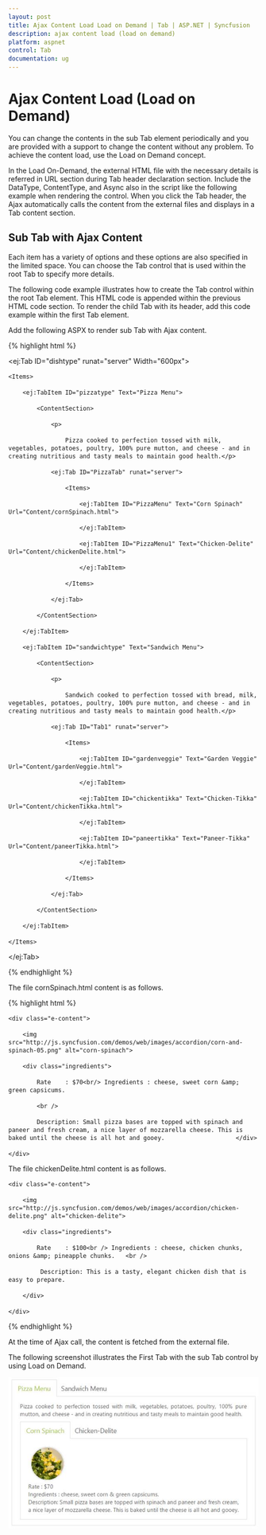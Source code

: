 ```yaml
---
layout: post
title: Ajax Content Load Load on Demand | Tab | ASP.NET | Syncfusion
description: ajax content load (load on demand)
platform: aspnet
control: Tab
documentation: ug
---
```


# Ajax Content Load (Load on Demand)

You can change the contents in the sub Tab element periodically and you are provided with a support to change the content without any problem. To achieve the content load, use the Load on Demand concept.

In the Load On-Demand, the external HTML file with the necessary details is referred in URL section during Tab header declaration section. Include the DataType, ContentType, and Async also in the script like the following example when rendering the control. When you click the Tab header, the Ajax automatically calls the content from the external files and displays in a Tab content section. 

## Sub Tab with Ajax Content

Each item has a variety of options and these options are also specified in the limited space. You can choose the Tab control that is used within the root Tab to specify more details.

The following code example illustrates how to create the Tab control within the root Tab element. This HTML code is appended within the previous HTML code section. To render the child Tab with its header, add this code example within the first Tab element. 

Add the following ASPX to render sub Tab with Ajax content.

{% highlight html %}

<ej:Tab ID="dishtype" runat="server" Width="600px">

    <Items>

        <ej:TabItem ID="pizzatype" Text="Pizza Menu">

            <ContentSection>

                <p>

                    Pizza cooked to perfection tossed with milk, vegetables, potatoes, poultry, 100% pure mutton, and cheese - and in creating nutritious and tasty meals to maintain good health.</p>

                <ej:Tab ID="PizzaTab" runat="server">

                    <Items>

                        <ej:TabItem ID="PizzaMenu" Text="Corn Spinach" Url="Content/cornSpinach.html">

                        </ej:TabItem>

                        <ej:TabItem ID="PizzaMenu1" Text="Chicken-Delite" Url="Content/chickenDelite.html">

                        </ej:TabItem>

                    </Items>

                </ej:Tab>

            </ContentSection>

        </ej:TabItem>

        <ej:TabItem ID="sandwichtype" Text="Sandwich Menu">

            <ContentSection>

                <p>

                    Sandwich cooked to perfection tossed with bread, milk, vegetables, potatoes, poultry, 100% pure mutton, and cheese - and in creating nutritious and tasty meals to maintain good health.</p>

                <ej:Tab ID="Tab1" runat="server">

                    <Items>

                        <ej:TabItem ID="gardenveggie" Text="Garden Veggie" Url="Content/gardenVeggie.html">

                        </ej:TabItem>

                        <ej:TabItem ID="chickentikka" Text="Chicken-Tikka" Url="Content/chickenTikka.html">

                        </ej:TabItem>

                        <ej:TabItem ID="paneertikka" Text="Paneer-Tikka" Url="Content/paneerTikka.html">

                        </ej:TabItem>

                    </Items>

                </ej:Tab>

            </ContentSection>

        </ej:TabItem>

    </Items>

</ej:Tab>

{% endhighlight %}

The file cornSpinach.html content is as follows. 

{% highlight html %}

<!DOCTYPE html>

<html xmlns="http://www.w3.org/1999/xhtml">

<body>

    <div class="e-content">

        <img src="http://js.syncfusion.com/demos/web/images/accordion/corn-and-spinach-05.png" alt="corn-spinach">

        <div class="ingredients">

            Rate    : $70<br/> Ingredients : cheese, sweet corn &amp; green capsicums.

            <br />

            Description: Small pizza bases are topped with spinach and paneer and fresh cream, a nice layer of mozzarella cheese. This is baked until the cheese is all hot and gooey.                    </div>

    </div>   

</body>

</html>

 The file chickenDelite.html content is as follows.

<!DOCTYPE html>

<html xmlns="http://www.w3.org/1999/xhtml">

<body>

    <div class="e-content">

        <img src="http://js.syncfusion.com/demos/web/images/accordion/chicken-delite.png" alt="chicken-delite">

        <div class="ingredients">

            Rate    : $100<br /> Ingredients : cheese, chicken chunks, onions &amp; pineapple chunks.   <br /> 

             Description: This is a tasty, elegant chicken dish that is easy to prepare.

        </div>

    </div>

</body>

</html>

{% endhighlight %}


At the time of Ajax call, the content is fetched from the external file.



The following screenshot illustrates the First Tab with the sub Tab control by using Load on Demand. 

![](Ajax-Content-Load-Load-on-Demand_images/Ajax-Content-Load-Load-on-Demand_img1.png) 



